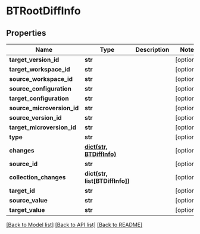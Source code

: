 # BTRootDiffInfo

## Properties
Name | Type | Description | Notes
------------ | ------------- | ------------- | -------------
**target_version_id** | **str** |  | [optional] 
**target_workspace_id** | **str** |  | [optional] 
**source_workspace_id** | **str** |  | [optional] 
**source_configuration** | **str** |  | [optional] 
**target_configuration** | **str** |  | [optional] 
**source_microversion_id** | **str** |  | [optional] 
**source_version_id** | **str** |  | [optional] 
**target_microversion_id** | **str** |  | [optional] 
**type** | **str** |  | [optional] 
**changes** | [**dict(str, BTDiffInfo)**](BTDiffInfo.md) |  | [optional] 
**source_id** | **str** |  | [optional] 
**collection_changes** | **dict(str, list[BTDiffInfo])** |  | [optional] 
**target_id** | **str** |  | [optional] 
**source_value** | **str** |  | [optional] 
**target_value** | **str** |  | [optional] 

[[Back to Model list]](../README.md#documentation-for-models) [[Back to API list]](../README.md#documentation-for-api-endpoints) [[Back to README]](../README.md)



